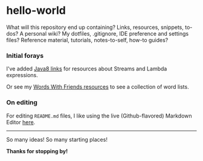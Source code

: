 hello-world
===========

What will this repository end up containing?  Links, resources, snippets, to-dos?  A personal wiki?  My dotfiles, .gitignore, IDE preference and settings files?  Reference material, tutorials, notes-to-self, how-to guides?

### Initial forays
I've added [Java8 links](java8/java8.md) for resources about Streams and Lambda expressions.

Or see my [Words With Friends resources](wordsWithFriends) to see a collection of word lists.

### On editing
For editing ```README.md``` files, I like using the live (Github-flavored) Markdown Editor [here](http://jbt.github.io/markdown-editor/).

---
So many ideas!  So many starting places!

**Thanks for stopping by!**